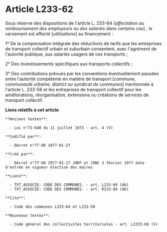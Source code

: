 # Article L233-62

Sous réserve des dispositions de l'article L. 233-64 [*affectation au remboursement des employeurs ou des salariés dans
certains cas*] , le versement est affecté [*utilisations*] au financement :

1° De la compensation intégrale des réductions de tarifs que les entreprises de transport collectif urbain et suburbain
consentent, avec l'agrément de l'autorité publique, aux salariés usagers de ces transports ;

2° Des investissements spécifiques aux transports collectifs ;

3° Des contributions prévues par les conventions éventuellement passées entre l'autorité compétente en matière de transport
[*commune, communauté urbaine, district ou syndicat de communes*] mentionnée à l'article L. 233-58 et les entreprises de
transport collectif pour les améliorations, réorganisation, extensions ou créations de services de transport collectif.

**Liens relatifs à cet article**

	**Anciens textes**:

	  - Loi n°73-640 du 11 juillet 1973 - art. 4 (V)

	**Codifié par**:

	  - Décret n°77-90 1977-01-27

	**Créé par**:

	  - Décret n°77-90 1977-01-27 JORF et JONC 3 février 1977 date d'entrée en vigueur élection des maires

	**Liens**:

	  - TXT_ASSOCIE: CODE DES COMMUNES. - art. L233-69 (Ab)
	  - TXT_ASSOCIE: CODE DES COMMUNES. - art. R233-84 (Ab)

	**Cite**:

	  - Code des communes L233-64 et L233-58

	**Nouveaux textes**:

	  - Code général des collectivités territoriales - art. L2333-68 (V)
